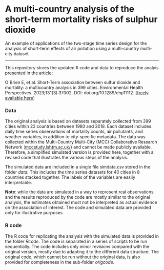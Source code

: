 # A multi-country analysis of the short-term mortality risks of sulphur dioxide

An example of applications of the two-stage time series design for the analysis of short-term effects of air pollution using a multi-country multi-city dataset

------------------------------------------------------------------------

This repository stores the updated R code and data to reproduce the analyis presented in the article:

O'Brien E, et al. Short-Term association between sulfur dioxide and mortality: a multicountry analysis in 399 cities. Environmental Health Perspectives. 2023;131(3):37002. DOI: doi.org/10.1289/ehp11112. [[freely available here](http://www.ag-myresearch.com/2023_obrien_ehp.html)]

### Data

The original analysis is based on datasets separately collected from 399 cities within 23 countries between 1980 and 2018. Each dataset includes daily time series observations of mortality counts, air pollutants, and weather variables, in addition to city-specific metadata. The data was collected within the Multi-Country Multi-City (MCC) Collaborative Research Network ([mccstudy.lshtm.ac.uk/](https://mccstudy.lshtm.ac.uk/)) and cannot be made publicly available. Therefore, a simplified simulated version is provided here, together with a revised code that illustrates the various steps of the analysis.

The simulated data are included in a single file simdata.csv stored in the folder *data*. This includes the time series datasets for 40 cities in 8 countries stacked together. The labels of the variables are easily interpretable.

**Note**: while the data are simulated in a way to represent real observations and the results reproduced by the code are mostly similar to the original analysis, the estimates obtained must not be interpreted as actual evidence on the association of interest. The code and simulated data are provided only for illustrative purposes.

### R code

The R code for replicating the analysis with the simulated data is provided in the folder *Rcode*. The code is separated in a series of scripts to be run sequentially. The code includes only minor revisions compared with the original version, mostly due to adapting it to the different data structure. The original code, which cannot be run without the original data, is also provided for completeness in the sub-folder *origcode*.
